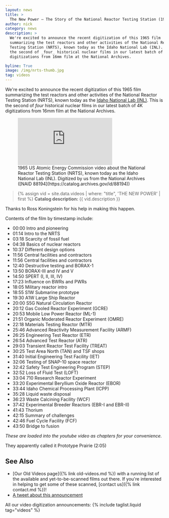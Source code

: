 ```yaml
---
layout: news
title: >
  The New Power — The Story of the National Reactor Testing Station (1965 film)
author: nick
category: news
description: >
  We're excited to announce the recent digitization of this 1965 film
  summarizing the test reactors and other activities of the National Reactor
  Testing Station (NRTS), known today as the Idaho National Lab (INL).  This is
  the second of _four_ historical nuclear films in our latest batch of 4K
  digitizations from 16mm film at the National Archives.

byline: True
image: /img/nrts-thumb.jpg
tag: videos
---
```


<div class="row">
<div class="col-md-8" markdown="1">

We're excited to announce the recent digitization of this 1965 film summarizing the
test reactors and other activities of the National Reactor Testing Station
(NRTS), known today as the [Idaho National Lab
(INL)](https://en.wikipedia.org/wiki/Idaho_National_Laboratory).
This is the second of _four_ historical nuclear films in our
latest batch of 4K digitizations from 16mm film at the National Archives.

<figure>
<div class="ratio ratio-16x9">
<iframe
src="https://www.youtube.com/embed/LmdLgYqJLqs" title="The New Power" 
frameborder="0" allow="accelerometer; autoplay; clipboard-write;
encrypted-media; gyroscope; picture-in-picture; web-share"
allowfullscreen></iframe>
</div>
<figcaption markdown="1">1965 US Atomic Energy Commission video about the National 
Reactor Testing Station (NRTS), known today as the Idaho National Lab (INL).
Digitized by us from the National Archives ([NAID
88194](https://catalog.archives.gov/id/88194))
</figcaption>
</figure>

<blockquote class="blockquote">
{% assign vid = site.data.videos | where: "title", 'THE NEW POWER' | first %}
<b>Catalog description: </b> {{ vid.description }}
</blockquote>

Thanks to Ross Koningstein for his help in making this happen.

Contents of the film by timestamp include:

- 00:00 Intro and pioneering
- 01:14 Intro to the NRTS
- 03:18 Scarcity of fossil fuel
- 04:38 Basics of nuclear reactors
- 10:37 Different design options
- 11:56 Central facilities and contractors
- 11:56 Central facilities and contractors
- 12:40 Destructive testing and BORAX-1
- 13:50 BORAX-III and IV and V
- 14:50 SPERT (I, II, III, IV)
- 17:23 Influence on BWRs and PWRs
- 18:05 Military reactor intro
- 18:55 S1W Submarine prototype
- 19:30 A1W Large Ship Reactor
- 20:00 S5G Natural Circulation Reactor
- 20:12 Gas Cooled Reactor Experiment (GCRE)
- 20:53 Mobile Low Power Reactor (ML-1)
- 21:51 Organic Moderated Reactor Experiment (OMRE)
- 22:18 Materials Testing Reactor (MTR)
- 25:46 Advanced Reactivity Measurement Facility (ARMF)
- 26:25 Engineering Test Reactor (ETR)
- 26:54 Advanced Test Reactor (ATR)
- 29:03 Transient Reactor Test Facility (TREAT)
- 30:25 Test Area North (TAN) and TSF shops
- 31:40 Initial Engineering Test Facility (IET)
- 32:06 Testing of SNAP-10 space reactor
- 32:42 Safety Test Engineering Program (STEP)
- 32:52 Loss of Fluid Test (LOFT)
- 33:04 710 Research Reactor Experiment
- 33:20 Experimental Beryllium Oxide Reactor (EBOR)
- 33:44 Idaho Chemical Processing Plant (ICPP)
- 35:28 Liquid waste disposal
- 36:23 Waste Calcining Facility (WCF)
- 37:42 Experimental Breeder Reactors (EBR-I and EBR-II)
- 41:43 Thorium
- 42:15 Summary of challenges
- 42:46 Fuel Cycle Facility (FCF)
- 43:50 Bridge to fusion

_These are loaded into the youtube video as chapters for your convenience._

They apparently called it Prototype Prairie (2:05)

## See Also

- [Our Old Videos page]({% link old-videos.md %}) with a running list of the available and yet-to-be-scanned films
  out there. If you're interested in helping to get some of these scanned, [contact us]({% link contact.md %})!
- [A tweet about this announcement](https://twitter.com/whatisnuclear/status/1675950732175118336)

All our video digitization announcements:
{% include taglist.liquid tag="videos" %}

</div></div>
